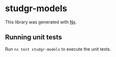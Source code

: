 # studgr-models

This library was generated with [Nx](https://nx.dev).

## Running unit tests

Run `nx test studgr-models` to execute the unit tests.
